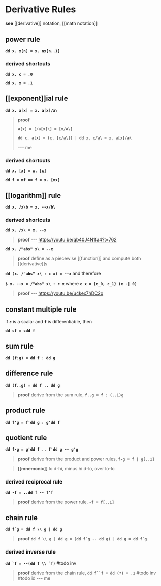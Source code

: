 # Derivative Rules

**see** [[derivative]] notation, [[math notation]]

## power rule

**`dd x. x[n] = x. nx[n..1]`**

### derived shortcuts

**`dd x. c = .0`**

**`dd x. x = .1`**

## [[exponent]]ial rule

**`dd x. a[x] = x. a[x]/a\`**

> **proof**
>
> **`a[x] = [/a[x]\] = [x/a\]`**
>
> **`dd x. a[x] = (x. [x/a\]) | dd x. x/a\ = x. a[x]/a\`**
>
> --- me

### derived shortcuts

**`dd x. [x] = x. [x]`**

**`dd f = mf == f = x. [mx]`**

## [[logarithm]] rule

**`dd x. /x\b = x. --x/b\`**

### derived shortcuts

**`dd x. /x\ = x. --x`**

> **proof** --- <https://youtu.be/qb40J4N1fa4?t=762>

**`dd x. /"abs" x\ = --x`**

> **proof** define as a piecewise [[function]] and compute both [[derivative]]s

**`dd (x. /"abs" x\ : c x) = --x`** and therefore

**`$ x. --x = /"abs" x\ : c x`** where **`c x = {c_0, c_1} (x -| 0)`**

> **proof** --- <https://youtu.be/u4kex7hDC2o>

## constant multiple rule

if **`c`** is a scalar and **`f`** is differentiable, then

**`dd cf = cdd f`**

## sum rule

**`dd (f:g) = dd f : dd g`**

## difference rule

**`dd (f..g) = dd f .. dd g`**

> **proof** derive from the sum rule, **`f..g = f : (..1)g`**

## product rule

**`dd f'g = f'dd g : g'dd f`**

## quotient rule

**`dd f-g = g'dd f .. f'dd g -- g'g`**

> **proof** derive from the product and power rules, **`f-g = f | g[..1]`**

> **[[mnemonic]]** lo d-hi, minus hi d-lo, over lo-lo

### derived reciprocal rule

**`dd -f = ..dd f -- f'f`**

> **proof** derive from the power rule, **`-f = f[..1]`**

## chain rule

**``dd f`g = dd f \\ g | dd g``**

> **proof** **``dd f \\ g | dd g = (dd f`g -- dd g) | dd g = dd f`g``**

### derived inverse rule

**``dd `f = --(dd f \\ `f)``** #todo inv

> **proof** derive from the chain rule, **`dd f``f = dd (*) = .1`** #todo inv #todo id --- me

